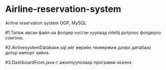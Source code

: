 # Airline-reservation-system
Airline reservation system OOP, MySQL


#1.Татаж авсан файл-аа фолдер үүсгэн хуулаад intellij дотроос фолдероо сонгоно.

#2.AirlinesystemDatabase.sql ийг өөрийн төхөөрөмж дээрх датабааз дотор импорт хийнэ.

#3.DashboardFrom.java-г ажиллуулснаар программ эхэлнэ.
